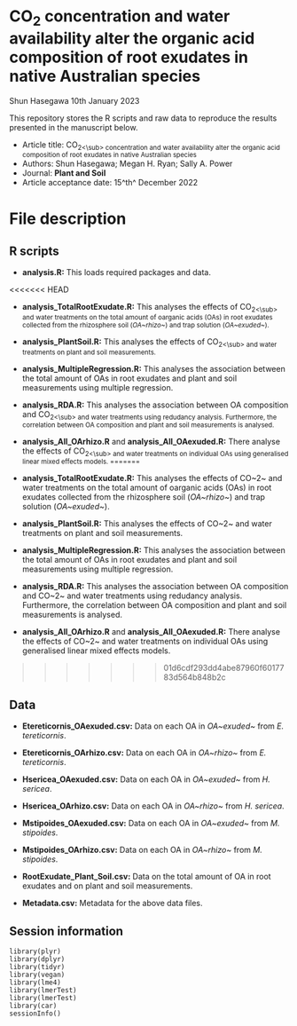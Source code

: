 CO<sub>2</sub> concentration and water availability alter the organic acid composition of root exudates in native Australian species
=======

Shun Hasegawa 10th January 2023

This repository stores the R scripts and raw data to reproduce the results presented in the manuscript below.

-   Article title: CO<sub>2<\sub> concentration and water availability alter the organic acid composition of root exudates in native Australian species
-   Authors: Shun Hasegawa; Megan H. Ryan; Sally A. Power
-   Journal: **Plant and Soil**
-   Article acceptance date: 15^th^ December 2022

# File description

## R scripts

-   **analysis.R:** This loads required packages and data.

<<<<<<< HEAD
-   **analysis_TotalRootExudate.R:** This analyses the effects of CO<sub>2<\sub> and water treatments on the total amount of oarganic acids (OAs) in root exudates collected from the rhizosphere soil (*OA~rhizo~*) and trap solution (*OA~exuded~*).

-   **analysis_PlantSoil.R:** This analyses the effects of CO<sub>2<\sub> and water treatments on plant and soil measurements.

-   **analysis_MultipleRegression.R:** This analyses the association between the total amount of OAs in root exudates and plant and soil measurements using multiple regression.

-   **analysis_RDA.R:** This analyses the association between OA composition and CO<sub>2<\sub> and water treatments using redudancy analysis. Furthermore, the correlation between OA composition and plant and soil measurements is analysed.

-   **analysis_All_OArhizo.R** and **analysis_All_OAexuded.R:** There analyse the effects of CO<sub>2<\sub> and water treatments on individual OAs using generalised linear mixed effects models.
=======
-   **analysis_TotalRootExudate.R:** This analyses the effects of CO~2~ and water treatments on the total amount of oarganic acids (OAs) in root exudates collected from the rhizosphere soil (*OA~rhizo~*) and trap solution (*OA~exuded~*).

-   **analysis_PlantSoil.R:** This analyses the effects of CO~2~ and water treatments on plant and soil measurements.

-   **analysis_MultipleRegression.R:** This analyses the association between the total amount of OAs in root exudates and plant and soil measurements using multiple regression.

-   **analysis_RDA.R:** This analyses the association between OA composition and CO~2~ and water treatments using redudancy analysis. Furthermore, the correlation between OA composition and plant and soil measurements is analysed.

-   **analysis_All_OArhizo.R** and **analysis_All_OAexuded.R:** There analyse the effects of CO~2~ and water treatments on individual OAs using generalised linear mixed effects models.
>>>>>>> 01d6cdf293dd4abe87960f6017783d564b848b2c

## Data

-   **Etereticornis_OAexuded.csv:** Data on each OA in *OA~exuded~* from *E. tereticornis*.

-   **Etereticornis_OArhizo.csv:** Data on each OA in *OA~rhizo~* from *E. tereticornis*.

-   **Hsericea_OAexuded.csv:** Data on each OA in *OA~exuded~* from *H. sericea*.

-   **Hsericea_OArhizo.csv:** Data on each OA in *OA~rhizo~* from *H. sericea*.

-   **Mstipoides_OAexuded.csv:** Data on each OA in *OA~exuded~* from *M. stipoides*.

-   **Mstipoides_OArhizo.csv:** Data on each OA in *OA~rhizo~* from *M. stipoides*.

-   **RootExudate_Plant_Soil.csv:** Data on the total amount of OA in root exudates and on plant and soil measurements.

-   **Metadata.csv:** Metadata for the above data files.

## Session information

```{r sessioninfo, echo=FALSE, message=FALSE}
library(plyr)
library(dplyr)
library(tidyr)
library(vegan)
library(lme4)
library(lmerTest)
library(lmerTest)
library(car)
sessionInfo()
```
